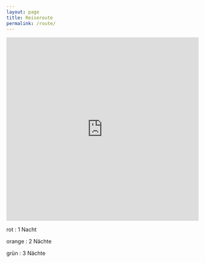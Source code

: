 ```yaml
---
layout: page
title: Reiseroute
permalink: /route/
---
```


<iframe src="https://mapsengine.google.com/map/embed?mid=zTDIXThFEoaY.kRgaXTX2ZBF4" width="100%" height="480" frameborder="0"></iframe>

rot
:   1 Nacht

orange
:   2 Nächte

grün
:   3 Nächte
